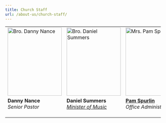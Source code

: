 ```yaml
---
title: Church Staff
url: /about-us/church-staff/
---
```


<table style="width: 100%;">
  <tbody>
    <tr>
      <td class="text-center" style="width: 25%;"><img class="size-full" src="/img/staff/danny-nance-175.jpg" alt="Bro. Danny Nance" width="175" height="220"></td>
      <td class="text-center" style="width: 25%;"><img class="size-full" src="/img/staff/daniel-summers-175.jpg" alt="Bro. Daniel Summers" width="175" height="220"></td>
      <td class="text-center" style="width: 25%;"><img class="size-full" src="/img/staff/pam-spurlin-175.jpg" alt="Mrs. Pam Spurlin" width="175" height="220"></td>
      <td class="text-center" style="width: 25%;"><img class="size-full" src="/img/staff/natalie-atkins-175.jpg" alt="Mrs. Natalie Atkins" width="175" height="220"></td>
    </tr>
    <tr>
      <td class="text-center" style="vertical-align:top;">
        <strong>Danny Nance</strong><br>
        <em>Senior Pastor</em></td>
      <td class="text-center" style="vertical-align:top;">
        <strong>Daniel Summers</strong><br>
        <a title="Worship" href="/ministries/worship/"><em>Minister of Music</em></a>
      </td>
      <td class="text-center" style="vertical-align:top;">
        <strong><a href="mailto:office@bayvista.org?Subject=Message from Website">Pam Spurlin</a></strong><br>
        <em>Office Administrator</em>
      </td>
      <td class="text-center" style="vertical-align:top;">
        <strong><a href="mailto:natalie@bayvista.org?Subject=Message from Website">Natalie Atkins</a></strong><br>
        <a title="Children" href="/ministries/children/"><em>Youth &amp; Children's Ministry Director</em></a>
      </td>
    </tr>
  </tbody>
</table>